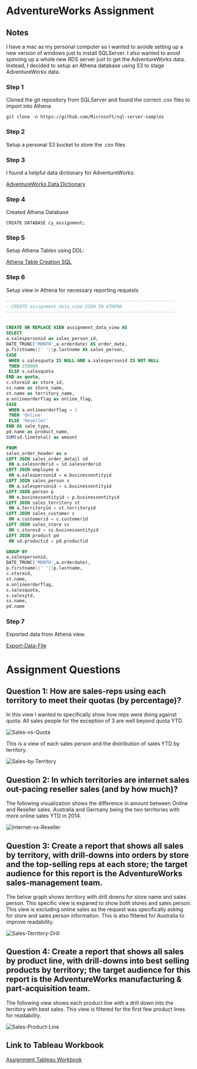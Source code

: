 # AdventureWorks Assignment

## Notes
I have a mac as my personal computer so I wanted to avoide setting up a new version of windows just to install SQLServer. I also wanted to avoid spinning up a whole new RDS server just to get the AdventureWorks data. Instead, I decided to setup an Athena database using S3 to stage AdventureWorks data.


### Step 1
Cloned the git repository from SQLServer and found the correct .csv files to import into Athena

```
git clone -n https://github.com/Microsoft/sql-server-samples
```

### Step 2
Setup a personal S3 bucket to store the .csv files 


### Step 3
I found a helpful data dictionary for AdventureWorks:

[AdventureWorks Data Dictionary](http://dataedo.com/samples/html/AdventureWorks/doc/AdventureWorks_2/modules/Sales_12/module.html "Dataedo AdventureWorks Data Dictionary")

### Step 4
Created Athena Database

```
CREATE DATABASE cy_assignment;
```

### Step 5
Setup Athena Tables using DDL:

[Athena Table Creation SQL](https://github.com/stumptowndoug/cy_assignment/blob/master/cy_assignment.sql)

### Step 6
Setup view in Athena for necessary reporting requests

```SQL
----------------------------------------------------------------
--CREATE assignment_data_view VIEW IN ATHENA
----------------------------------------------------------------


CREATE OR REPLACE VIEW assignment_data_view AS
SELECT
a.salespersonid as sales_person_id,
DATE_TRUNC('MONTH',a.orderdate) AS order_date,
p.firstname||' '||p.lastname AS sales_person,
CASE
 WHEN s.salesquota IS NULL AND a.salespersonid IS NOT NULL
 THEN 250000
 ELSE s.salesquota
END as quota,
c.storeid as store_id,
ss.name as store_name,
st.name as territory_name,
a.onlineorderflag as online_flag,
CASE
 WHEN a.onlineorderflag = 1
 THEN 'Online'
 ELSE 'Reseller'
END AS sale_type,
pd.name as product_name,
SUM(sd.linetotal) as amount

FROM
sales_order_header as a
LEFT JOIN sales_order_detail sd
 ON a.salesorderid = sd.salesorderid
LEFT JOIN employee e
 ON a.salespersonid = e.businessentityid
LEFT JOIN sales_person s
 ON a.salespersonid = s.businessentityid
LEFT JOIN person p
 ON e.businessentityid = p.businessentityid
LEFT JOIN sales_territory st
 ON a.territoryid = st.territoryid
LEFT JOIN sales_customer c
 ON a.customerid = c.customerid
LEFT JOIN sales_store ss
 ON c.storeid = ss.businessentityid
LEFT JOIN product pd
 ON sd.productid = pd.productid

GROUP BY
a.salespersonid,
DATE_TRUNC('MONTH',a.orderdate),
p.firstname||' '||p.lastname,
c.storeid,
st.name,
a.onlineorderflag,
s.salesquota,
s.salesytd,
ss.name,
pd.name
```

### Step 7
Exported data from Athena view.

[Export-Data-File](https://github.com/stumptowndoug/cy_assignment/blob/master/data-files/cy_assignment_data.csv)


# Assignment Questions 

## Question 1: How are sales-reps using each territory to meet their quotas (by percentage)?


In this view I wanted to specifically show how reps were doing against quota. All sales people for the exception of 3 are well beyond quota YTD.


![Sales-vs-Quota](https://cy-assignment.s3-us-west-2.amazonaws.com/Quota+vs+Sales.png)


This is a view of each sales person and the distribution of sales YTD by territory.

![Sales-by-Territory](https://cy-assignment.s3-us-west-2.amazonaws.com/Sales+by+Territory.png)


## Question 2: In which territories are internet sales out-pacing reseller sales (and by how much)?


The following visualization shows the difference in amount between Online and Reseller sales. Australia and Germany being the two territories with more online sales YTD in 2014.


![Internet-vs-Reseller](https://cy-assignment.s3-us-west-2.amazonaws.com/Internet+vs+Reseller+Var.png)


## Question 3: Create a report that shows all sales by territory, with drill-downs into orders by store and the top-selling reps at each store; the target audience for this report is the AdventureWorks sales-management team.


The below graph shows territory with drill downs for store name and sales person. This specific view is expaned to show both stores and sales person. This view is excluding online sales as the request was specifically asking for store and sales person information. This is also filtered for Australia to improve readability.


![Sales-Territory-Drill](https://cy-assignment.s3-us-west-2.amazonaws.com/Sales+Territory+Drill.png)


## Question 4: Create a report that shows all sales by product line, with drill-downs into best selling products by territory; the target audience for this report is the AdventureWorks manufacturing & part-acquisition team.


The following view shows each product line with a drill down into the territory with best sales. This view is filtered for the first few product lines for readability.


![Sales-Product-Line](https://cy-assignment.s3-us-west-2.amazonaws.com/Sales+by+Product+Line+Drill.png)


## Link to Tableau Workbook

[Assignment Tableau Workbook](https://public.tableau.com/views/Cy_assingment/QuotavsSales?:display_count=y&:origin=viz_share_link)




